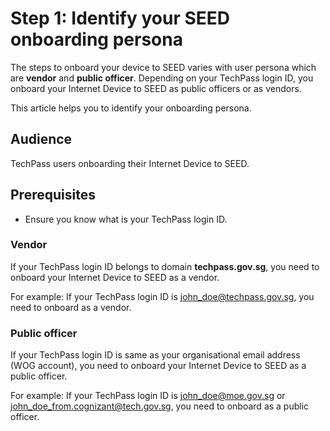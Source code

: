 # Step 1: Identify your SEED onboarding persona

The steps to onboard your device to SEED varies with user persona which are **vendor** and **public officer**. Depending on your TechPass login ID, you onboard your Internet Device to SEED as public officers or as vendors. 

This article helps you to identify your onboarding persona.  

## Audience

TechPass users onboarding their Internet Device to SEED.

## Prerequisites

- Ensure you know what is your TechPass login ID.

### Vendor 

If your TechPass login ID belongs to domain **techpass.gov.sg**, you need to onboard your Internet Device to SEED as a vendor. 

For example: If your TechPass login ID is john_doe@techpass.gov.sg, you need to onboard as a vendor.

### Public officer

If your TechPass login ID is same as your organisational email address (WOG account), you need to onboard your Internet Device to SEED as a public officer. 

For example: If your TechPass login ID is john_doe@moe.gov.sg or john_doe_from.cognizant@tech.gov.sg, you need to onboard as a public officer.

